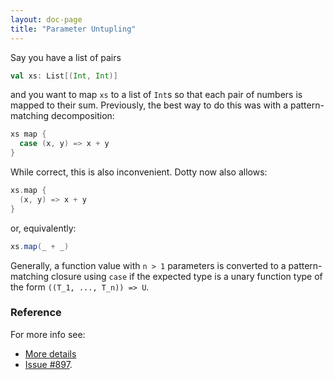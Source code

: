```yaml
---
layout: doc-page
title: "Parameter Untupling"
---
```


Say you have a list of pairs
```scala
val xs: List[(Int, Int)]
```
and you want to map `xs` to a list of `Int`s so that each pair of numbers is mapped to
their sum. Previously, the best way to do this was with a pattern-matching decomposition:
```scala
xs map {
  case (x, y) => x + y
}
```
While correct, this is also inconvenient. Dotty now also allows:
```scala
xs.map {
  (x, y) => x + y
}
```
or, equivalently:
```scala
xs.map(_ + _)
```
Generally, a function value with `n > 1` parameters is converted to a
pattern-matching closure using `case` if the expected type is a unary
function type of the form `((T_1, ..., T_n)) => U`.

### Reference

For more info see:

* [More details](./parameter-untupling-spec.md)
* [Issue #897](https://github.com/lampepfl/dotty/issues/897).
